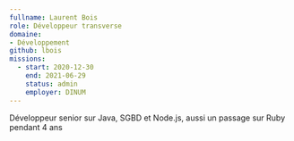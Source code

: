 ```yaml
---
fullname: Laurent Bois
role: Développeur transverse
domaine:
- Développement
github: lbois
missions:
  - start: 2020-12-30
    end: 2021-06-29
    status: admin
    employer: DINUM
---
```


Développeur senior sur Java, SGBD et Node.js, aussi un passage sur Ruby pendant 4 ans
